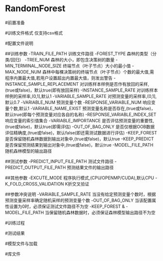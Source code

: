 RandomForest
============

#前置准备


#训练文件格式
  仅支持csv格式
 
 
#配置文件说明
	
##训练参数
	-TRAIN_FILE_PATH		        训练文件路径
	-FOREST_TYPE                    森林的类型（分类/回归）
	-TREE_NUM				        森林的大小，即包含决策树的数量
	-MIN_TERMINAL_NODE_SIZE         终端节点（叶子节点）大小的最小值
	-MAX_NODE_NUM                   森林中每棵决策树的终端节点（叶子节点）个数的最大值,需程序内置最大值,若用户设置超出内置最大值，则发出警告
	-INSTANCE_SAMPLE_REPLACEMENT	对训练样本样例是否作有放回的采样,(true或false)，默认true(即有放回采样)
	-INSTANCE_SAMPLE_RATE	        对训练样本样例的采样率,(0,1],默认1
	-VARIABLE_SAMPLE_RATE           对预测变量的采样率,(0,1],默认0.7
	-VARIABLE_NUM                   预测变量个数
    -RESPONSE_VARIABLE_NUM          响应变量个数,默认1
    -VARIABLE_NAME_EXIST            预测变量名称是否存在,(true或false)，默认true(即每个预测变量对应各自的名称)
	-RESPONSE_VARIABLE_INDEX_SET	响应变量的索引值集合
	-VARIABLE_IMPORTANCE            是否评估预测变量的重要性,(true或false)，默认true(即需评估)
	-OUT_OF_BAG_ONLY                是否仅根据OOB数据评估精确度,(true或false)，默认false(即还需测试数据进行评估)
	-KEEP_FOREST                    是否保留随机森林数据到输出对象中,(true或false)，默认true
	-KEEP_PREDICT                   是否保留预测结果到输出对象中,(true或false)，默认true
	-MODEL_FILE_PATH                随机森林模型的输出路径
	
##测试参数
	-PREDICT_INPUT_FILE_PATH		测试文件路径
	-PREDICT_OUTPUT_FILE_PATH		预测结果文件的输出路径
	
##其他参数
	-EXCUTE_MODE		            程序执行模式,(CPU/OPENMP/CUDA),默认CPU
	-K_FOLD_CROSS_VALIDATION        K折交叉验证
	
##参数冲突说明
    -VARIABLE_SAMPLE_RATE           当没有给定预测变量个数时，根据预测变量采样率确定随机采样的预测变量个数
	-OUT_OF_BAG_ONLY                当该配置属性设置为0时，必须保证测试文件路径不为空
	-KEEP_FOREST & -MODEL_FILE_PATH 当保留随机森林数据时，必须保证森林模型输出路径不为空
	
	
#训练过程


#测试结果


#模型文件与加载


#库文件

